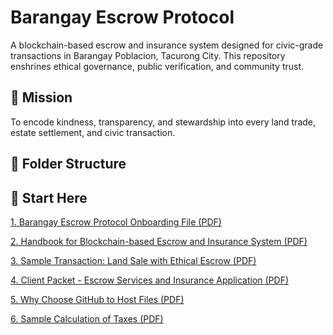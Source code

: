 # Barangay Escrow Protocol

A blockchain-based escrow and insurance system designed for civic-grade transactions in Barangay Poblacion, Tacurong City. This repository enshrines ethical governance, public verification, and community trust.

## 🌱 Mission
To encode kindness, transparency, and stewardship into every land trade, estate settlement, and civic transaction.

## 🧠 Folder Structure



## 📄 Start Here  
[1.  Barangay Escrow Protocol Onboarding File (PDF)](https://github.com/onnoblock/Barangay-Escrow-Protocol/blob/main/docs/pdf/Barangay%20Escrow%20Protocol.pdf)

[2.  Handbook for Blockchain-based Escrow and Insurance System (PDF)](https://github.com/onnoblock/Barangay-Escrow-Protocol/blob/main/docs/pdf/2.%20%20Handbook%20for%20Blockchain-based%20Escrow%20and%20Insurance%20System.pdf)

[3.  Sample Transaction:  Land Sale with Ethical Escrow (PDF)](https://github.com/onnoblock/Barangay-Escrow-Protocol/blob/main/docs/pdf/3.%20%20Sample%20Transaction%20-%20Land%20Sale%20with%20Ethical%20Escrow.pdf)

[4.  Client Packet - Escrow Services and Insurance Application (PDF)](https://github.com/onnoblock/Barangay-Escrow-Protocol/blob/main/docs/pdf/4.%20%20Client%20Packet%20-%20Escrow%20Services%20and%20Insurance%20Application.pdf)

[5.  Why Choose GitHub to Host Files (PDF)](https://github.com/onnoblock/Barangay-Escrow-Protocol/blob/main/docs/pdf/4.%20%20Client%20Packet%20-%20Escrow%20Services%20and%20Insurance%20Application.pdf)

[6.  Sample Calculation of Taxes (PDF)]()
